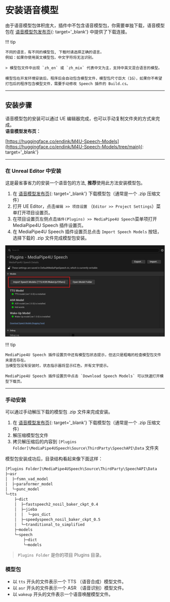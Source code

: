 # 安装语音模型

由于语音模型包体积庞大，插件中不包含语音模型包，你需要单独下载，语音模型包在 [语音模型包发布页](https://huggingface.co/endink/M4U-Speech-Models/tree/main){: target='_blank'} 中提供了下载连接。   

!!! tip

    不同的语言，有不同的模型包, 下载时请选择正确的语言。   
    例如：如果你使用英文模型包，中文字符将无法识别。       

    > 模型包文件中出现 `zh_en` 或 `zh_mix` 代表中文为主，支持中英文混合语言的模型。   

    模型包在开发环境安装后，程序后会自动包含模型文件，模型包尺寸巨大（1G），如果你不希望打包后的程序包含模型文件，需要手动修改 Speech 插件的 Build.cs。

---   

## 安装步骤

语音模型包的安装可以通过 UE 编辑器完成，也可以手动复制文件夹的方式来完成。   
**语音模型发布页：**     

[https://huggingface.co/endink/M4U-Speech-Models](https://huggingface.co/endink/M4U-Speech-Models/tree/main){: target='_blank'}

---   

### 在 Unreal Editor 中安装

这是最省事省力的安装一个语音包的方法, **推荐**使用此方法安装模型包。

1. 在 [语音模型发布页](https://huggingface.co/endink/M4U-Speech-Models/tree/main){: target='_blank'} 下载模型包（通常是一个 .zip 压缩文件）
1. 打开 UE Editor，点击`编辑 >> 项目设置` （`Editor >> Project Settings`）菜单打开项目设置页。
1. 在项目设置页左侧点击`插件(Plugins) >> MediaPipe4U Speech`菜单项打开 MediaPipe4U Speech 插件设置页。
1. 在 MediaPipe4U Speech 插件设置页总点击 `Import Speech Models` 按钮，选择下载的 .zip 文件完成模型包安装。

![Import Models](./images/setup_models/import_models_in_ue.jpg "Import Models")

!!! tip

    MediaPipe4U Speech 插件设置页中还有模型包状态提示，但这只是粗略的检查模型包文件夹是否存在。   
    当模型包没有安装时，状态指示器将显示红色，并有文字提示。   
       
    MediaPipe4U Speech 插件设置页中点击 `Download Speech Models` 可以快速打开模型下载页。


---   

### 手动安装
 
可以通过手动解压下载的模型包 .zip 文件来完成安装。

1. 在 [语音模型发布页](https://huggingface.co/endink/M4U-Speech-Models/tree/main){: target='_blank'} 下载模型包（通常是一个 .zip 压缩文件）
2. 解压缩模型包文件
3. 拷贝解压缩后的内容到 `[Plugins Folder]\MediaPipe4USpeech\Source\ThirdParty\SpeechAPI\Data` 文件夹

模型包安装成功后，目录结构看起来像下面这样：

```
[Plugins Folder]\MediaPipe4USpeech\Source\ThirdParty\SpeechAPI\Data
├─asr
│  ├─fsmn_vad_model
│  ├─paraformer_model
│  └─punc_model
└─tts
    ├─dict
    │  ├─fastspeech2_nosil_baker_ckpt_0.4
    │  ├─jieba
    │  │  └─pos_dict
    │  ├─speedyspeech_nosil_baker_ckpt_0.5
    │  └─tranditional_to_simplified
    ├─models
    └─speech
        ├─dict
        └─models
```

> `Plugins Folder` 是你的项目 Plugins 目录。

### 模型包

- 以 `tts` 开头的文件表示一个 TTS （语音合成）模型文件。
- 以 `asr` 开头的文件表示一个 ASR （语音识别）模型文件。
- 以 `wakeup` 开头的文件表示一个语音唤醒模型文件。


